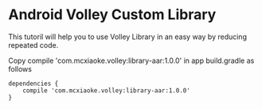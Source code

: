# Android Volley Custom Library
This tutoril will help you to use Volley Library in an easy way by reducing repeated code.

Copy compile 'com.mcxiaoke.volley:library-aar:1.0.0' in app build.gradle as follows


    dependencies {
        compile 'com.mcxiaoke.volley:library-aar:1.0.0'
    }

